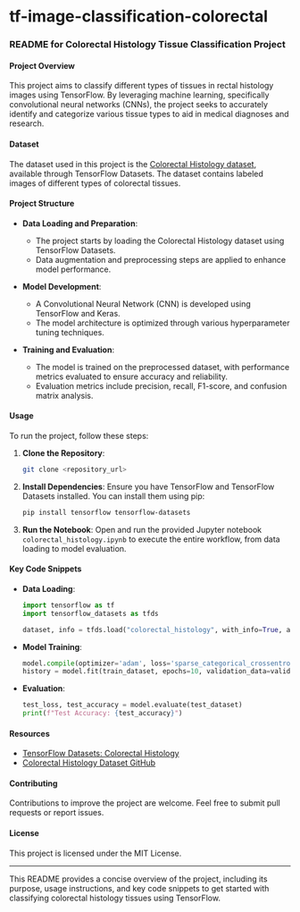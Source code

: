 # tf-image-classification-colorectal
### README for Colorectal Histology Tissue Classification Project

#### Project Overview

This project aims to classify different types of tissues in rectal histology images using TensorFlow. By leveraging machine learning, specifically convolutional neural networks (CNNs), the project seeks to accurately identify and categorize various tissue types to aid in medical diagnoses and research.

#### Dataset

The dataset used in this project is the [Colorectal Histology dataset](https://www.tensorflow.org/datasets/catalog/colorectal_histology), available through TensorFlow Datasets. The dataset contains labeled images of different types of colorectal tissues.

#### Project Structure

- **Data Loading and Preparation**:
  - The project starts by loading the Colorectal Histology dataset using TensorFlow Datasets.
  - Data augmentation and preprocessing steps are applied to enhance model performance.

- **Model Development**:
  - A Convolutional Neural Network (CNN) is developed using TensorFlow and Keras.
  - The model architecture is optimized through various hyperparameter tuning techniques.

- **Training and Evaluation**:
  - The model is trained on the preprocessed dataset, with performance metrics evaluated to ensure accuracy and reliability.
  - Evaluation metrics include precision, recall, F1-score, and confusion matrix analysis.

#### Usage

To run the project, follow these steps:

1. **Clone the Repository**:
   ```sh
   git clone <repository_url>
   ```

2. **Install Dependencies**:
   Ensure you have TensorFlow and TensorFlow Datasets installed. You can install them using pip:
   ```sh
   pip install tensorflow tensorflow-datasets
   ```

3. **Run the Notebook**:
   Open and run the provided Jupyter notebook `colorectal_histology.ipynb` to execute the entire workflow, from data loading to model evaluation.

#### Key Code Snippets

- **Data Loading**:
  ```python
  import tensorflow as tf
  import tensorflow_datasets as tfds

  dataset, info = tfds.load("colorectal_histology", with_info=True, as_supervised=True, shuffle_files=True)
  ```

- **Model Training**:
  ```python
  model.compile(optimizer='adam', loss='sparse_categorical_crossentropy', metrics=['accuracy'])
  history = model.fit(train_dataset, epochs=10, validation_data=validation_dataset)
  ```

- **Evaluation**:
  ```python
  test_loss, test_accuracy = model.evaluate(test_dataset)
  print(f"Test Accuracy: {test_accuracy}")
  ```

#### Resources

- [TensorFlow Datasets: Colorectal Histology](https://www.tensorflow.org/datasets/catalog/colorectal_histology)
- [Colorectal Histology Dataset GitHub](https://github.com/tensorflow/datasets/blob/master/tensorflow_datasets/image_classification/colorectal_histology.py)

#### Contributing

Contributions to improve the project are welcome. Feel free to submit pull requests or report issues.

#### License

This project is licensed under the MIT License.

---

This README provides a concise overview of the project, including its purpose, usage instructions, and key code snippets to get started with classifying colorectal histology tissues using TensorFlow.
